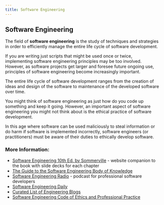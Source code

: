 ```yaml
---
title: Software Engineering
---
```

## Software Engineering

The field of **software engineering** is the study of techniques and strategies
in order to efficiently manage the entire life cycle of software development.

If you are writing just scripts that might be used once or twice, implementing
software engineering principles may be too involved. However, as software
projects get larger and foresee future ongoing use, principles of software
engineering become increasingly important.

The entire life cycle of software development ranges from the creation of ideas
and design of the software to maintenance of the developed software over time.

You might think of software engineering as just how do you code up something and
keep it going. However, an important aspect of software engineering you might
not think about is the ethical practice of software development.

In this age where software can be used maliciously to steal information or do
harm if software is implemented incorrectly, software engineers (or
practitioners) must be aware of their duties to ethically develop software.

### More Information:

- <a href='http://iansommerville.com/software-engineering-book/' target='_blank' rel='nofollow'>Software Engineering 10th Ed. by Sommerville</a> - website companion to the book with slide decks for each chapter
- <a href='https://www.computer.org/web/swebok' target='_blank' rel='nofollow'>The Guide to the Software Engineering Body of Knowledge</a>
- <a href='http://www.se-radio.net/' target='_blank' rel='nofollow'>Software Engineering Radio</a> - podcast for professional software developers
- <a href='https://softwareengineeringdaily.com/' target='_blank' rel='nofollow'>Software Engineering Daily</a>
- <a href='https://github.com/kilimchoi/engineering-blogs' target='_blank' rel='nofollow'>Curated List of Engineering Blogs</a>
- <a href='http://www.acm.org/about/se-code' target='_blank' rel='nofollow'>Software Engineering Code of Ethics and Professional Practice</a>
